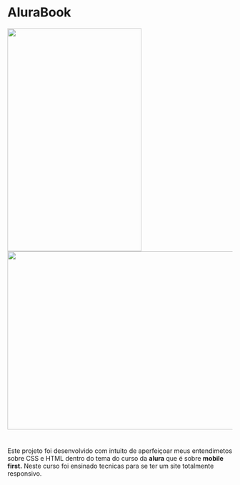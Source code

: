 <h1> AluraBook</h1>

<div>
  <img  height="500" width="300" align="center" src="https://github.com/Wagner-developer/AluraBook/assets/133701644/7f1009ef-8b43-4d24-8148-ef3c2b903a74" />
  <img  height="400" width="700" align="center" src="https://github.com/Wagner-developer/AluraBook/assets/133701644/b2ae5398-7c43-45f0-a60b-712cd2d61bcd"
</div>

#

Este projeto foi desenvolvido com intuito de aperfeiçoar meus entendimetos sobre CSS e HTML dentro do tema do curso da **alura** que é sobre **mobile first.** 
Neste curso foi ensinado tecnicas para se ter um site totalmente responsivo.




